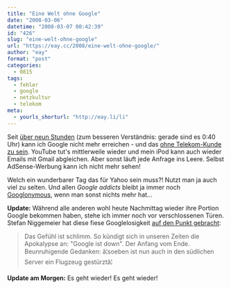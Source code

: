 ```yaml
---
title: "Eine Welt ohne Google"
date: "2008-03-06"
datetime: "2008-03-07 00:42:39"
id: "426"
slug: "eine-welt-ohne-google"
url: "https://eay.cc/2008/eine-welt-ohne-google/"
author: "eay"
format: "post"
categories:
  - 0815
tags:
  - fehler
  - google
  - netzkultur
  - telekom
meta:
  - yourls_shorturl: "http://eay.li/li"
---
```


Seit [über neun Stunden](http://twitter.com/Eay/statuses/767568991) (zum besseren Verständnis: gerade sind es 0:40 Uhr) kann ich Google nicht mehr erreichen - und das [ohne Telekom-Kunde zu sein](http://twitter.com/Eay/statuses/767606924). YouTube tut's mittlerweile wieder und mein iPod kann auch wieder Emails mit Gmail abgleichen. Aber sonst läuft jede Anfrage ins Leere. Selbst AdSense-Werbung kann ich nicht mehr sehen!

Welch ein wunderbarer Tag das für Yahoo sein muss?! Nutzt man ja auch viel zu selten. Und allen _Google addicts_ bleibt ja immer noch [Googlonymous](http://googlonymous.com/), wenn man sonst nichts mehr hat...

**Update:** Während alle anderen wohl heute Nachmittag wieder ihre Portion Google bekommen haben, stehe ich immer noch vor verschlossenen Türen. Stefan Niggemeier hat diese fiese Googlelosigkeit [auf den Punkt gebracht](http://www.stefan-niggemeier.de/blog/googlelos/):

> Das Gefühl ist schlimm. So kündigt sich in unseren Zeiten die Apokalypse an: "Google ist down". Der Anfang vom Ende. Beunruhigende Gedanken: â¦soeben ist nun auch in den südlichen Server ein Flugzeug gestürztâ¦

**Update am Morgen:** Es geht wieder! Es geht wieder!
